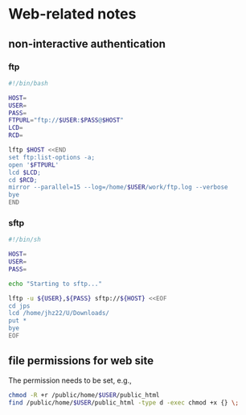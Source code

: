 # Web-related notes

## non-interactive authentication

### ftp

```bash
#!/bin/bash

HOST=
USER=
PASS=
FTPURL="ftp://$USER:$PASS@$HOST"
LCD=
RCD=

lftp $HOST <<END
set ftp:list-options -a;
open '$FTPURL'
lcd $LCD;
cd $RCD;
mirror --parallel=15 --log=/home/$USER/work/ftp.log --verbose
bye
END
```

### sftp

```bash
#!/bin/sh

HOST=
USER=
PASS=

echo "Starting to sftp..."

lftp -u ${USER},${PASS} sftp://${HOST} <<EOF
cd jps
lcd /home/jhz22/U/Downloads/
put *
bye
EOF
```

## file permissions for web site

The permission needs to be set, e.g.,
```bash
chmod -R +r /public/home/$USER/public_html
find /public/home/$USER/public_html -type d -exec chmod +x {} \;
```
